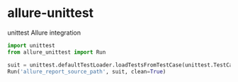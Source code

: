 # allure-unittest

unittest Allure integration

```python
import unittest
from allure_unittest import Run

suit = unittest.defaultTestLoader.loadTestsFromTestCase(unittest.TestCase)
Run('allure_report_source_path', suit, clean=True)
```
